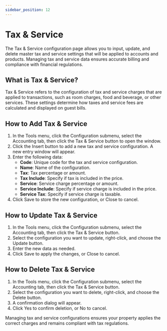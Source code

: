 ```yaml
---
sidebar_position: 12
---
```


# Tax & Service

The Tax & Service configuration page allows you to input, update, and delete master tax and service settings that will be applied to accounts and products. Managing tax and service data ensures accurate billing and compliance with financial regulations.

## What is Tax & Service?

Tax & Service refers to the configuration of tax and service charges that are applied to transactions, such as room charges, food and beverage, or other services. These settings determine how taxes and service fees are calculated and displayed on guest bills.

## How to Add Tax & Service

1. In the Tools menu, click the Configuration submenu, select the Accounting tab, then click the Tax & Service button to open the window.
2. Click the Insert button to add a new tax and service configuration. A new entry window will appear.
3. Enter the following data:
   - **Code**: Unique code for the tax and service configuration.
   - **Name**: Name of the configuration.
   - **Tax**: Tax percentage or amount.
   - **Tax Include**: Specify if tax is included in the price.
   - **Service**: Service charge percentage or amount.
   - **Service Include**: Specify if service charge is included in the price.
   - **Service Tax**: Specify if service charge is taxable.
4. Click Save to store the new configuration, or Close to cancel.

## How to Update Tax & Service

1. In the Tools menu, click the Configuration submenu, select the Accounting tab, then click the Tax & Service button.
2. Select the configuration you want to update, right-click, and choose the Update button.
3. Enter the new data as needed.
4. Click Save to apply the changes, or Close to cancel.

## How to Delete Tax & Service

1. In the Tools menu, click the Configuration submenu, select the Accounting tab, then click the Tax & Service button.
2. Select the configuration you want to delete, right-click, and choose the Delete button.
3. A confirmation dialog will appear.
4. Click Yes to confirm deletion, or No to cancel.

Managing tax and service configurations ensures your property applies the correct charges and remains compliant with tax regulations.
